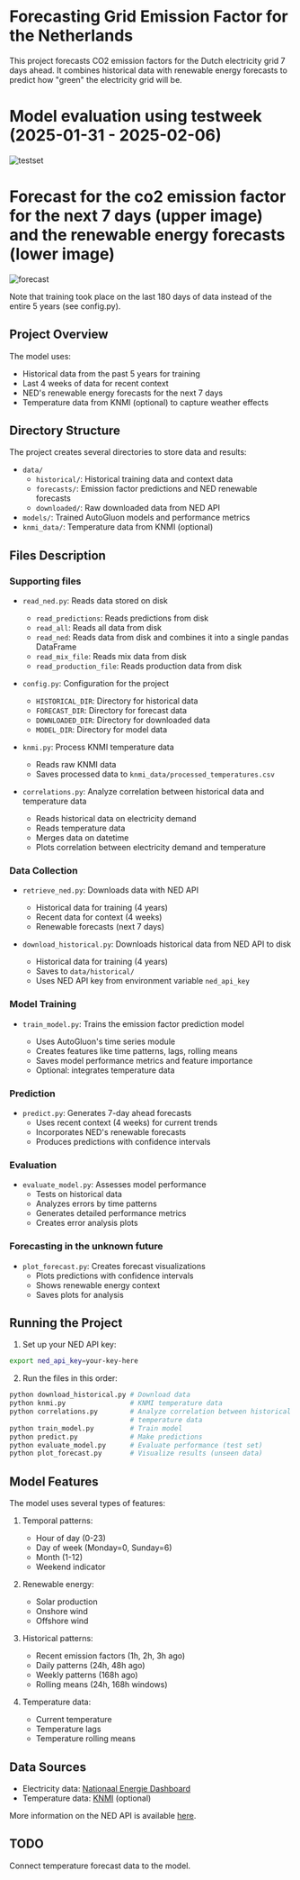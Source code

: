 # Forecasting Grid Emission Factor for the Netherlands

This project forecasts CO2 emission factors for the Dutch electricity grid 7 days ahead. It combines historical data with renewable energy forecasts to predict how "green" the electricity grid will be.

# Model evaluation using testweek (2025-01-31 - 2025-02-06)
![testset](imgs/detailed_analysis_4weeks_context_20250327_1147.png)

# Forecast for the co2 emission factor for the next 7 days (upper image) and the renewable energy forecasts (lower image)
![forecast](imgs/forecast_plot_20250327_1148.png)

Note that training took place on the last 180 days of data instead of the entire 5 years (see config.py).

## Project Overview

The model uses:
- Historical data from the past 5 years for training
- Last 4 weeks of data for recent context
- NED's renewable energy forecasts for the next 7 days
- Temperature data from KNMI (optional) to capture weather effects

## Directory Structure

The project creates several directories to store data and results:
- `data/`
  - `historical/`: Historical training data and context data
  - `forecasts/`: Emission factor predictions and NED renewable forecasts
  - `downloaded/`: Raw downloaded data from NED API
- `models/`: Trained AutoGluon models and performance metrics
- `knmi_data/`: Temperature data from KNMI (optional)

## Files Description

### Supporting files
- `read_ned.py`: Reads data stored on disk
  - `read_predictions`: Reads predictions from disk
  - `read_all`: Reads all data from disk
  - `read_ned`: Reads data from disk and combines it into a single pandas DataFrame
  - `read_mix_file`: Reads mix data from disk
  - `read_production_file`: Reads production data from disk

- `config.py`: Configuration for the project
  - `HISTORICAL_DIR`: Directory for historical data
  - `FORECAST_DIR`: Directory for forecast data
  - `DOWNLOADED_DIR`: Directory for downloaded data
  - `MODEL_DIR`: Directory for model data

- `knmi.py`: Process KNMI temperature data
  - Reads raw KNMI data  
  - Saves processed data to `knmi_data/processed_temperatures.csv`  
  
- `correlations.py`: Analyze correlation between historical data and temperature data
  - Reads historical data on electricity demand
  - Reads temperature data
  - Merges data on datetime
  - Plots correlation between electricity demand and temperature

### Data Collection
- `retrieve_ned.py`: Downloads data with NED API
  - Historical data for training (4 years)
  - Recent data for context (4 weeks)
  - Renewable forecasts (next 7 days)
  
- `download_historical.py`: Downloads historical data from NED API to disk  
  - Historical data for training (4 years)
  - Saves to `data/historical/`
  - Uses NED API key from environment variable `ned_api_key`
  
### Model Training
- `train_model.py`: Trains the emission factor prediction model

  - Uses AutoGluon's time series module
  - Creates features like time patterns, lags, rolling means
  - Saves model performance metrics and feature importance
  - Optional: integrates temperature data

### Prediction
- `predict.py`: Generates 7-day ahead forecasts
  - Uses recent context (4 weeks) for current trends
  - Incorporates NED's renewable forecasts
  - Produces predictions with confidence intervals

### Evaluation
- `evaluate_model.py`: Assesses model performance
  - Tests on historical data
  - Analyzes errors by time patterns
  - Generates detailed performance metrics
  - Creates error analysis plots

### Forecasting in the unknown future
- `plot_forecast.py`: Creates forecast visualizations
  - Plots predictions with confidence intervals
  - Shows renewable energy context
  - Saves plots for analysis

## Running the Project

1. Set up your NED API key:
```sh
export ned_api_key=your-key-here
```

2. Run the files in this order:
```sh
python download_historical.py # Download data
python knmi.py                # KNMI temperature data
python correlations.py        # Analyze correlation between historical data and    
                              # temperature data
python train_model.py         # Train model
python predict.py             # Make predictions
python evaluate_model.py      # Evaluate performance (test set)
python plot_forecast.py       # Visualize results (unseen data)
```

## Model Features

The model uses several types of features:
1. Temporal patterns:
   - Hour of day (0-23)
   - Day of week (Monday=0, Sunday=6)
   - Month (1-12)
   - Weekend indicator

2. Renewable energy:
   - Solar production
   - Onshore wind
   - Offshore wind

3. Historical patterns:
   - Recent emission factors (1h, 2h, 3h ago)
   - Daily patterns (24h, 48h ago)
   - Weekly patterns (168h ago)
   - Rolling means (24h, 168h windows)

4. Temperature data:
   - Current temperature
   - Temperature lags
   - Temperature rolling means

## Data Sources

- Electricity data: [Nationaal Energie Dashboard](https://ned.nl/)
- Temperature data: [KNMI](https://www.knmi.nl/) (optional)

More information on the NED API is available [here](https://ned.nl/nl/api).

## TODO
Connect temperature forecast data to the model.